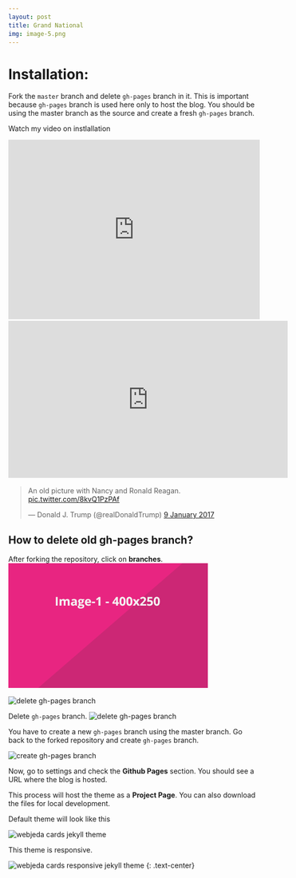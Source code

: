 ```yaml
---
layout: post
title: Grand National
img: image-5.png
---
```



# Installation:
Fork the ``master`` branch and delete ``gh-pages`` branch in it. This is important because ``gh-pages`` branch is used here only to host the blog. You should be using the master branch as the source and create a fresh ``gh-pages`` branch.

Watch my video on instlallation
<iframe width="100%" height="360" src="https://www.youtube.com/embed/T2nx6tj-ZH4?rel=0" frameborder="0" allowfullscreen></iframe>

<iframe width="560" height="315" src="https://www.youtube.com/embed/hHt3twW5_fI" frameborder="0" allowfullscreen></iframe>


<blockquote class="twitter-tweet" data-lang="en-gb"><p lang="en" dir="ltr">An old picture with Nancy and Ronald Reagan. <a href="https://t.co/8kvQ1PzPAf">pic.twitter.com/8kvQ1PzPAf</a></p>&mdash; Donald J. Trump (@realDonaldTrump) <a href="https://twitter.com/realDonaldTrump/status/818586286034485250">9 January 2017</a></blockquote>
<script async src="//platform.twitter.com/widgets.js" charset="utf-8"></script>

## How to delete old **gh-pages** branch?
After forking the repository, click on **branches**.
![delete gh-pages branch](/images/posts/image-1.png)

![delete gh-pages branch]({{site.baseurl}}/images/delete-github-branch.png)

Delete ``gh-pages`` branch.
![delete gh-pages branch]({{site.baseurl}}/images/delete-github-branch-2.png)

You have to create a new ``gh-pages`` branch using the master branch. Go back to the forked repository and create ``gh-pages`` branch.

![create gh-pages branch]({{site.baseurl}}/images/create-gh-pages-branch.JPG)

Now, go to settings and check the **Github Pages** section. You should see a URL where the blog is hosted.

This process will host the theme as a **Project Page**. You can also download the files for local development.

Default theme will look like this

![webjeda cards jekyll theme]({{site.baseurl}}/images/webjeda-cards-jekyll-theme-1.png)

This theme is responsive.

![webjeda cards responsive jekyll theme]({{site.baseurl}}/images/webjeda-cards-responsive-jekyll-theme-2.png)
{: .text-center}

